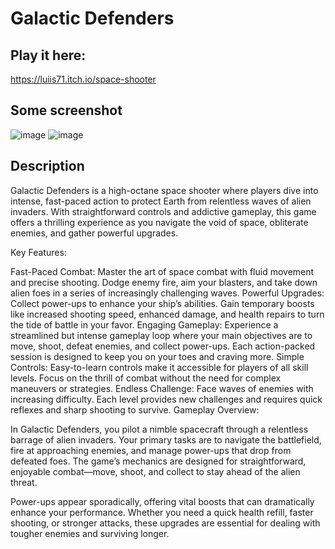 # Galactic Defenders

## Play it here:
https://luiis71.itch.io/space-shooter

## Some screenshot

![image](https://github.com/user-attachments/assets/a1f83804-14d7-48ab-8365-6f7b6be364ec)
![image](https://github.com/user-attachments/assets/7232c56a-3a58-4abf-bd43-37b2b92af0e0)

## Description
Galactic Defenders is a high-octane space shooter where players dive into intense, fast-paced action to protect Earth from relentless waves of alien invaders. With straightforward controls and addictive gameplay, this game offers a thrilling experience as you navigate the void of space, obliterate enemies, and gather powerful upgrades.

Key Features:

Fast-Paced Combat: Master the art of space combat with fluid movement and precise shooting. Dodge enemy fire, aim your blasters, and take down alien foes in a series of increasingly challenging waves.
Powerful Upgrades: Collect power-ups to enhance your ship’s abilities. Gain temporary boosts like increased shooting speed, enhanced damage, and health repairs to turn the tide of battle in your favor.
Engaging Gameplay: Experience a streamlined but intense gameplay loop where your main objectives are to move, shoot, defeat enemies, and collect power-ups. Each action-packed session is designed to keep you on your toes and craving more.
Simple Controls: Easy-to-learn controls make it accessible for players of all skill levels. Focus on the thrill of combat without the need for complex maneuvers or strategies.
Endless Challenge: Face waves of enemies with increasing difficulty. Each level provides new challenges and requires quick reflexes and sharp shooting to survive.
Gameplay Overview:

In Galactic Defenders, you pilot a nimble spacecraft through a relentless barrage of alien invaders. Your primary tasks are to navigate the battlefield, fire at approaching enemies, and manage power-ups that drop from defeated foes. The game’s mechanics are designed for straightforward, enjoyable combat—move, shoot, and collect to stay ahead of the alien threat.

Power-ups appear sporadically, offering vital boosts that can dramatically enhance your performance. Whether you need a quick health refill, faster shooting, or stronger attacks, these upgrades are essential for dealing with tougher enemies and surviving longer.
